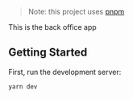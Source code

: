 > Note: this project uses [pnpm](https://pnpm.io/installation)

This is the back office app

## Getting Started

First, run the development server:

```bash
yarn dev
```
